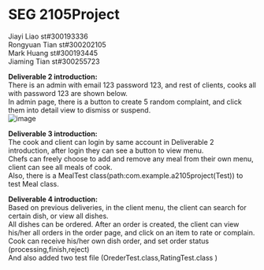 # SEG 2105Project
Jiayi Liao st#300193336<br>
Rongyuan Tian st#300202105<br>
Mark Huang st#300193445<br>
Jiaming Tian st#300255723<br>

**Deliverable 2 introduction:**<br />
There is an admin with email 123 password 123, and rest of clients, cooks all with password 123 are shown below.<br>
In admin page, there is a button to create 5 random complaint, and click them into detail view to dismiss or suspend.<br> 
![image](https://user-images.githubusercontent.com/30582811/200096407-b2136590-c00b-43e2-a960-14165efc5a53.png)

**Deliverable 3 introduction:**<br />
The cook and client can login by same account in Deliverable 2 introduction, after login they can see a button to view menu.<br>
Chefs can freely choose to add and remove any meal from their own menu, client can see all meals of cook.<br>
Also, there is a MealTest class(path:com.example.a2105project(Test)) to test Meal class.

**Deliverable 4 introduction:**<br />
Based on previous deliveries, in the client menu, the client can search for certain dish, or view all dishes.<br>All dishes can be ordered. After an order is created, the client can view his/her all orders in the order page, and click on an item to rate or complain.<br>
Cook can receive his/her own dish order, and set order status (processing,finish,reject) <br>
And also added two test file (OrederTest.class,RatingTest.class )


